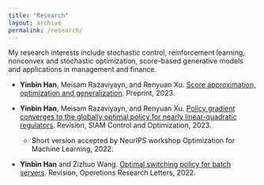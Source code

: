 ```yaml
---
title: "Research"
layout: archive
permalink: /research/
---
```



My research interests include stochastic control, reinforcement learning, nonconvex and stochastic optimization, score-based generative models and applications in management and finance.

* **Yinbin Han**, Meisam Razaviyayn, and Renyuan Xu. [Score approximation, optimization and generalization](). Preprint, 2023.

* **Yinbin Han**, Meisam Razaviyayn, and Renyuan Xu. [Policy gradient converges to the globally optimal policy for nearly
linear-quadratic regulators](https://arxiv.org/pdf/2303.08431.pdf). Revision, SIAM Control and Optimization, 2023.
    * Short version accepted by NeurIPS workshop Optimization for Machine Learning, 2022.
* **Yinbin Han** and Zizhuo Wang. [Optimal switching policy for batch servers](). Revision, Operetions Research Letters, 2022.


